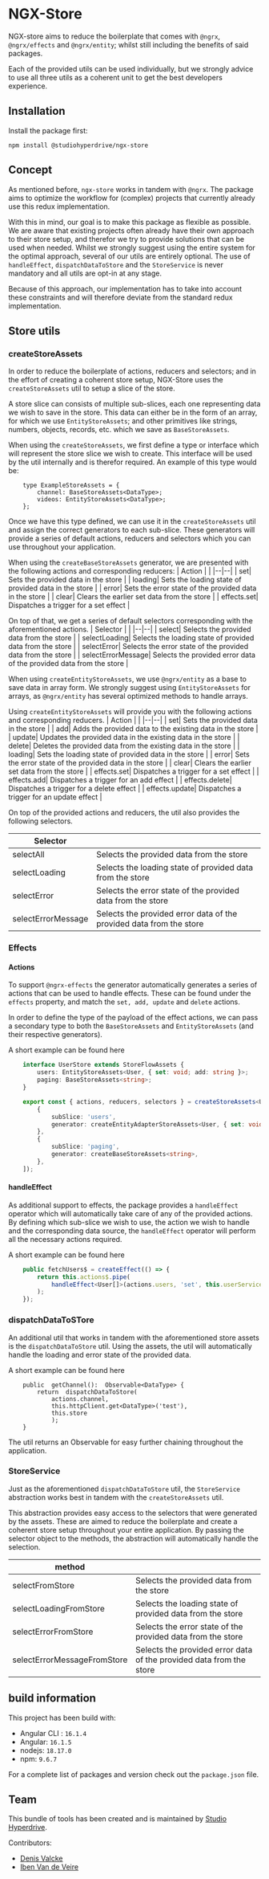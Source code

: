 
# NGX-Store


NGX-store aims to reduce the boilerplate that comes with `@ngrx`, `@ngrx/effects` and `@ngrx/entity`; whilst still including the benefits of said packages.

Each of the provided utils can be used individually, but we strongly advice to use all three utils as a coherent unit to get the best developers experience.

## Installation
Install the package first:

```shell
npm install @studiohyperdrive/ngx-store
```

## Concept

As mentioned before, `ngx-store` works in tandem with `@ngrx`. The package aims to optimize the workflow for (complex) projects that currently already use this redux implementation.

With this in mind, our goal is to make this package as flexible as possible. We are aware that existing projects often already have their own approach to their store setup, and therefor we try to provide solutions that can be used when needed. Whilst we strongly suggest using the entire system for the optimal approach, several of our utils are entirely optional. The use of `handleEffect`, `dispatchDataToStore` and the `StoreService` is never mandatory and all utils are opt-in at any stage.

Because of this approach, our implementation has to take into account these constraints and will therefore deviate from the standard redux implementation.

## Store utils

### createStoreAssets
  

In order to reduce the boilerplate of actions, reducers and selectors; and in the effort of creating a coherent store setup, NGX-Store uses the `createStoreAssets` util to setup a slice of the store.
  

A store slice can consists of multiple sub-slices, each one representing data we wish to save in the store. This data can either be in the form of an array, for which we use `EntityStoreAssets`; and other primitives like strings, numbers, objects, records, etc. which we save as `BaseStoreAssets`.


When using the `createStoreAssets`, we first define a type or interface which will represent the store slice we wish to create. This interface will be used by the util internally and is therefor required. An example of this type would be:

```
    type ExampleStoreAssets = {
	    channel: BaseStoreAssets<DataType>;
	    videos: EntityStoreAssets<DataType>;   
    };
```

Once we have this type defined, we can use it in the `createStoreAssets` util and assign the correct generators to each sub-slice. These generators will provide a series of default actions, reducers and selectors which you can use throughout your application.

When using the `createBaseStoreAssets` generator, we are presented with the following actions and corresponding reducers:
| Action |  |
|--|--|
|  set| Sets the provided data in the store |
|  loading| Sets the loading state of provided data in the store |
|  error| Sets the error state of the provided data in the store |
|  clear| Clears the earlier set data from the store |
|  effects.set| Dispatches a trigger for a set effect |

On top of that, we get a series of default selectors corresponding with the aforementioned actions.
| Selector |  |
|--|--|
|  select| Selects the provided data from the store |
|  selectLoading| Selects the loading state of provided data from the store |
|  selectError| Selects the error state of the provided data from the store |
|  selectErrorMessage| Selects the provided error data of the provided data from the store |

When using `createEntityStoreAssets`, we use `@ngrx/entity` as a base to save data in array form. We strongly suggest using `EntityStoreAssets` for arrays, as `@ngrx/entity` has several optimized methods to handle arrays.

Using `createEntityStoreAssets` will provide you with the following actions and corresponding reducers.
| Action |  |
|--|--|
|  set| Sets the provided data in the store |
|  add| Adds the provided data to the existing data in the store |
|  update| Updates the provided data in the existing data in the store |
|  delete| Deletes the provided data from the existing data in the store |
|  loading| Sets the loading state of provided data in the store |
|  error| Sets the error state of the provided data in the store |
|  clear| Clears the earlier set data from the store |
|  effects.set| Dispatches a trigger for a set effect |
|  effects.add| Dispatches a trigger for an add effect |
|  effects.delete| Dispatches a trigger for a delete effect |
|  effects.update| Dispatches a trigger for an update effect |

On top of the provided actions and reducers, the util also provides the following selectors.

| Selector |  |
|--|--|
|  selectAll| Selects the provided data from the store |
|  selectLoading| Selects the loading state of provided data from the store |
|  selectError| Selects the error state of the provided data from the store |
|  selectErrorMessage| Selects the provided error data of the provided data from the store |

### Effects

#### Actions
To support `@ngrx-effects` the generator automatically generates a series of actions that can be used to handle effects. These can be found under the `effects` property, and match the `set, add, update` and `delete` actions.

In order to define the type of the payload of the effect actions, we can pass a secondary type to both the `BaseStoreAssets` and `EntityStoreAssets` (and their respective generators).

A short example can be found here
``` ts
    interface UserStore extends StoreFlowAssets {
        users: EntityStoreAssets<User, { set: void; add: string }>;
        paging: BaseStoreAssets<string>;
    }

    export const { actions, reducers, selectors } = createStoreAssets<UserStore>('users', [
        {
            subSlice: 'users',
            generator: createEntityAdapterStoreAssets<User, { set: void; add: string }>,
        },
        {
            subSlice: 'paging',
            generator: createBaseStoreAssets<string>,
        },
    ]);
```

#### handleEffect

As additional support to effects, the package provides a `handleEffect` operator which will automatically take care of any of the provided actions. By defining which sub-slice we wish to use, the action we wish to handle and the corresponding data source, the `handleEffect` operator will perform all the necessary actions required.

A short example can be found here
``` ts
	public fetchUsers$ = createEffect(() => {
		return this.actions$.pipe(
			handleEffect<User[]>(actions.users, 'set', this.userService.fetchUsers)
		);
	});
```

### dispatchDataToSTore

An additional util that works in tandem with the aforementioned store assets is the `dispatchDataToStore` util. Using the assets, the util will automatically handle the loading and error state of the provided data.

A short example can be found here
```
    public  getChannel():  Observable<DataType> {
	    return  dispatchDataToStore(
		    actions.channel,
		    this.httpClient.get<DataType>('test'),
		    this.store
		    );
    }
```

The util returns an Observable for easy further chaining throughout the application.

### StoreService

Just as the aforementioned `dispatchDataToStore` util, the `StoreService` abstraction works best in tandem with the `createStoreAssets` util.

This abstraction provides easy access to the selectors that were generated by the assets. These are aimed to reduce the boilerplate and create a coherent store setup throughout your entire application. By passing the selector object to the methods, the abstraction will automatically handle the selection.

| method |  |
|--|--|
|  selectFromStore| Selects the provided data from the store |
|  selectLoadingFromStore| Selects the loading state of provided data from the store |
|  selectErrorFromStore| Selects the error state of the provided data from the store |
|  selectErrorMessageFromStore| Selects the provided error data of the provided data from the store |


## build information
This project has been build with:
- Angular CLI : `16.1.4`
- Angular: `16.1.5`
- nodejs: `18.17.0`
- npm: `9.6.7`

For a complete list of packages and version check out the `package.json` file.

## Team

This bundle of tools has been created and is maintained by [Studio Hyperdrive](https://studiohyperdrive.be).

Contributors:
- [Denis Valcke](https://github.com/DenisValcke)
- [Iben Van de Veire](https://github.com/IbenTesara)
